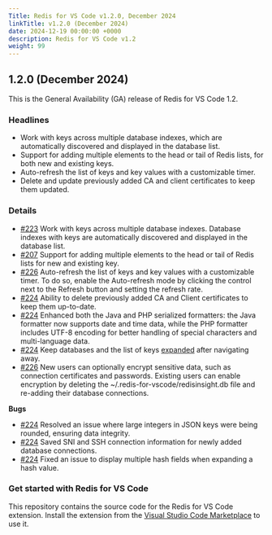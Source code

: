 ```yaml
---
Title: Redis for VS Code v1.2.0, December 2024
linkTitle: v1.2.0 (December 2024)
date: 2024-12-19 00:00:00 +0000
description: Redis for VS Code v1.2
weight: 99
---
```


## 1.2.0 (December 2024)

This is the General Availability (GA) release of Redis for VS Code 1.2.

### Headlines
* Work with keys across multiple database indexes, which are automatically discovered and displayed in the database list.
* Support for adding multiple elements to the head or tail of Redis lists, for both new and existing keys.
* Auto-refresh the list of keys and key values with a customizable timer.
* Delete and update previously added CA and client certificates to keep them updated.

### Details

- [#223](https://github.com/RedisInsight/Redis-for-VS-Code/pull/223) Work with keys across multiple database indexes. Database indexes with keys are automatically discovered and displayed in the database list. 
- [#207](https://github.com/RedisInsight/Redis-for-VS-Code/pull/207) Support for adding multiple elements to the head or tail of Redis lists for new and existing key.
- [#226](https://github.com/RedisInsight/Redis-for-VS-Code/pull/226) Auto-refresh the list of keys and key values with a customizable timer. To do so, enable the Auto-refresh mode by clicking the control next to the Refresh button and setting the refresh rate.
- [#224](https://github.com/RedisInsight/Redis-for-VS-Code/pull/224) Ability to delete previously added CA and Client certificates to keep them up-to-date.
- [#224](https://github.com/RedisInsight/Redis-for-VS-Code/pull/224) Enhanced both the Java and PHP serialized formatters: the Java formatter now supports date and time data, while the PHP formatter includes UTF-8 encoding for better handling of special characters and multi-language data.
- [#224](https://github.com/RedisInsight/Redis-for-VS-Code/pull/224) Keep databases and the list of keys [expanded](https://github.com/RedisInsight/Redis-for-VS-Code/issues/217) after navigating away.
- [#226](https://github.com/RedisInsight/Redis-for-VS-Code/pull/226) New users can optionally encrypt sensitive data, such as connection certificates and passwords. Existing users can enable encryption by deleting the ~/.redis-for-vscode/redisinsight.db file and re-adding their database connections.

**Bugs**
- [#224](https://github.com/RedisInsight/Redis-for-VS-Code/pull/224) Resolved an issue where large integers in JSON keys were being rounded, ensuring data integrity.
- [#224](https://github.com/RedisInsight/Redis-for-VS-Code/pull/224) Saved SNI and SSH connection information for newly added database connections.
- [#224](https://github.com/RedisInsight/Redis-for-VS-Code/pull/224) Fixed an issue to display multiple hash fields when expanding a hash value.

### Get started with Redis for VS Code

This repository contains the source code for the Redis for VS Code extension.
Install the extension from the [Visual Studio Code Marketplace](https://marketplace.visualstudio.com/items?itemName=redis.redis-for-vscode) to use it.
